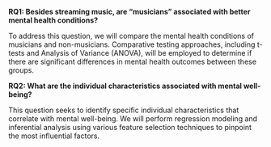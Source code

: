 **RQ1: Besides streaming music, are “musicians” associated with better mental health conditions?** 

To address this question, we will compare the mental health conditions of musicians and non-musicians. Comparative testing approaches, including t-tests and Analysis of Variance (ANOVA), will be employed to determine if there are significant differences in mental health outcomes between these groups.

**RQ2: What are the individual characteristics associated with mental well-being?** 

This question seeks to identify specific individual characteristics that correlate with mental well-being. We will perform regression modeling and inferential analysis using various feature selection techniques to pinpoint the most influential factors. 
